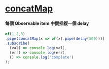 # [concatMap](https://rxjs.dev/api/operators/concatMap)


#### 每個 Observable item 中間插複一個 delay

```js
of(1,2,3)
.pipe(concatMap(x => of(x).pipe(delay(500))))
.subscribe(
  (val) => console.log(val),
  (err) => console.log(err),
  () => console.log('complete')
);
```
